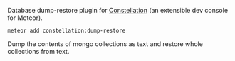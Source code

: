 Database dump-restore plugin for [Constellation](https://atmospherejs.com/babrahams/constellation) (an extensible dev console for Meteor).

`meteor add constellation:dump-restore`

Dump the contents of mongo collections as text and restore whole collections from text.